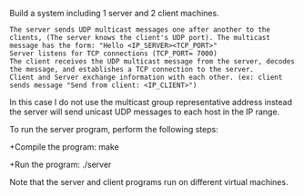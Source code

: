 Build a system including 1 server and 2 client machines.

    The server sends UDP multicast messages one after another to the clients, (The server knows the client's UDP port). The multicast message has the form: "Hello <IP_SERVER><TCP_PORT>"
    Server listens for TCP connections (TCP_PORT= 7000)
    The client receives the UDP multicast message from the server, decodes the message, and establishes a TCP connection to the server.
    Client and Server exchange information with each other. (ex: client sends message "Send from client: <IP_CLIENT>")
    
In this case I do not use the multicast group representative address instead the server will send unicast UDP messages to each host in the IP range.

To run the server program, perform the following steps:

+Compile the program: make

+Run the program: ./server

Note that the server and client programs run on different virtual machines.
